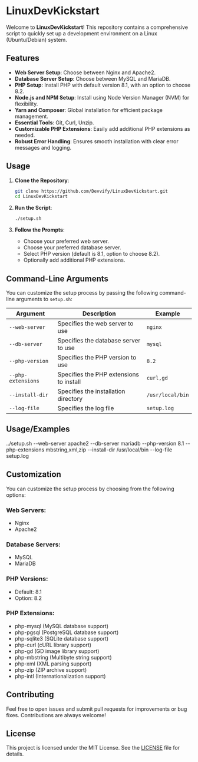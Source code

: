 
# LinuxDevKickstart

Welcome to **LinuxDevKickstart**! This repository contains a comprehensive script to quickly set up a development environment on a Linux (Ubuntu/Debian) system.

## Features

- **Web Server Setup**: Choose between Nginx and Apache2.
- **Database Server Setup**: Choose between MySQL and MariaDB.
- **PHP Setup**: Install PHP with default version 8.1, with an option to choose 8.2.
- **Node.js and NPM Setup**: Install using Node Version Manager (NVM) for flexibility.
- **Yarn and Composer**: Global installation for efficient package management.
- **Essential Tools**: Git, Curl, Unzip.
- **Customizable PHP Extensions**: Easily add additional PHP extensions as needed.
- **Robust Error Handling**: Ensures smooth installation with clear error messages and logging.

## Usage

1. **Clone the Repository**:
    ```sh
    git clone https://github.com/Devvify/LinuxDevKickstart.git
    cd LinuxDevKickstart
    ```

2. **Run the Script**:
    ```sh
    ./setup.sh
    ```

3. **Follow the Prompts**:
    - Choose your preferred web server.
    - Choose your preferred database server.
    - Select PHP version (default is 8.1, option to choose 8.2).
    - Optionally add additional PHP extensions.

## Command-Line Arguments

You can customize the setup process by passing the following command-line arguments to `setup.sh`:

| Argument | Description | Example |
| --- | --- | --- |
| `--web-server` | Specifies the web server to use | `nginx` |
| `--db-server` | Specifies the database server to use | `mysql` |
| `--php-version` | Specifies the PHP version to use | `8.2` |
| `--php-extensions` | Specifies the PHP extensions to install | `curl,gd` |
| `--install-dir` | Specifies the installation directory | `/usr/local/bin` |
| `--log-file` | Specifies the log file | `setup.log` |


## Usage/Examples

../setup.sh --web-server apache2 --db-server mariadb --php-version 8.1 --php-extensions mbstring,xml,zip --install-dir /usr/local/bin --log-file setup.log

## Customization

You can customize the setup process by choosing from the following options:

### Web Servers:

- Nginx
- Apache2

### Database Servers:

- MySQL
- MariaDB

### PHP Versions:

- Default: 8.1
- Option: 8.2

### PHP Extensions:

- php-mysql (MySQL database support)
- php-pgsql (PostgreSQL database support)
- php-sqlite3 (SQLite database support)
- php-curl (cURL library support)
- php-gd (GD image library support)
- php-mbstring (Multibyte string support)
- php-xml (XML parsing support)
- php-zip (ZIP archive support)
- php-intl (Internationalization support)

## Contributing

Feel free to open issues and submit pull requests for improvements or bug fixes. Contributions are always welcome!

## License

This project is licensed under the MIT License. See the [LICENSE](https://github.com/Devvify/LinuxDevKickstart/blob/main/LICENSE.md) file for details.
